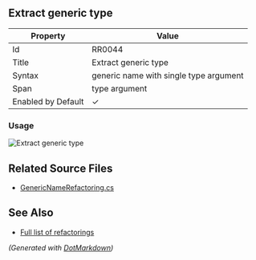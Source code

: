 ## Extract generic type

| Property           | Value                                  |
| ------------------ | -------------------------------------- |
| Id                 | RR0044                                 |
| Title              | Extract generic type                   |
| Syntax             | generic name with single type argument |
| Span               | type argument                          |
| Enabled by Default | &#x2713;                               |

### Usage

![Extract generic type](../../images/refactorings/ExtractGenericType.png)

## Related Source Files

* [GenericNameRefactoring.cs](../../src/Refactorings/CSharp/Refactorings/GenericNameRefactoring.cs)

## See Also

* [Full list of refactorings](Refactorings.md)

*\(Generated with [DotMarkdown](http://github.com/JosefPihrt/DotMarkdown)\)*